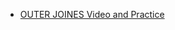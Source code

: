 - [OUTER JOINES Video and Practice](https://github.com/danielvivacqua/SQLTutorial/blob/master/Resources/SQL%20in%207.%20Day%207.%20OUTER%20JOINS.%20Video%20%26%20Practice.pdf)
